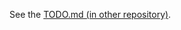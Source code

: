 See the [TODO.md (in other repository)](https://github.com/OhMyGuus/BetterCrewLink/blob/nightly/TODO.md).
